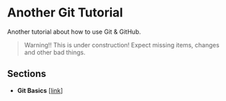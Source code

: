 # Another Git Tutorial

Another tutorial about how to use Git & GitHub.

> Warning!!
> This is under construction! Expect missing items, changes and other bad things.

## Sections

- **Git Basics** \[[link](https://felipet.github.io/gittutorial/theory/git_basics.html)\]
